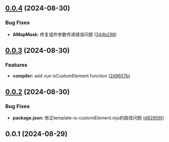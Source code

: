 ## [0.0.4](https://github.com/BitterBar/amap-devkit/compare/v0.0.3...v0.0.4) (2024-08-30)

### Bug Fixes

- **AMapMask:** 修复组件参数传递错误问题 ([344b298](https://github.com/BitterBar/amap-devkit/commit/344b29827d55e06c2f326d183c207fdaf72272c8))

## [0.0.3](https://github.com/BitterBar/amap-devkit/compare/v0.0.2...v0.0.3) (2024-08-30)

### Features

- **compiler:** add vue isCustomElement function ([2d9657b](https://github.com/BitterBar/amap-devkit/commit/2d9657bb8aa88016a3bf93455c7f700fdca1f7f7))

## [0.0.2](https://github.com/BitterBar/amap-devkit/compare/v0.0.1...v0.0.2) (2024-08-30)

### Bug Fixes

- **package.json:** 修正template-is-customElement.mjs的路径问题 ([d92956f](https://github.com/BitterBar/amap-devkit/commit/d92956f5436edc87d6ea792c84adb292ba282e17))

## 0.0.1 (2024-08-29)
